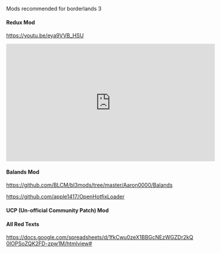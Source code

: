 Mods recommended for borderlands 3

#### Redux Mod

https://youtu.be/eya9VVB_HSU

<iframe width="560" height="315" src="https://www.youtube.com/embed/eya9VVB_HSU" title="Borderlands 3 Redux: The Largest Overhaul Mod to date! - DOWNLOAD LINK  - (Mod Install Tutorial)" frameborder="0" allow="accelerometer; autoplay; clipboard-write; encrypted-media; gyroscope; picture-in-picture; web-share" allowfullscreen></iframe>

#### Balands Mod

https://github.com/BLCM/bl3mods/tree/master/Aaron0000/Balands

https://github.com/apple1417/OpenHotfixLoader

#### UCP (Un-official Community Patch) Mod

#### All Red Texts
https://docs.google.com/spreadsheets/d/1fkCwu0zeX1BBGcNEzWGZDr2kQ0IOPSoZQK2FD-zpw1M/htmlview#
